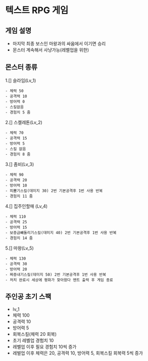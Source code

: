 # 텍스트 RPG 게임

## 게임 설명

- 마지막 최종 보스인 마왕과의 싸움에서 이기면 승리
- 몬스터 계속해서 사냥가능(레벨업을 위한)

## 몬스터 종류

1.[] 슬라임(Lv_1)

    - 체력 50
    - 공격력 10
    - 방어력 0
    - 스킬없음
    - 경험치 5 줌

2.[] 스켈레톤(Lv_2)

    - 체력 70
    - 공격력 15
    - 방어력 5
    - 스킬 없음
    - 경험치 8 줌

3.[] 좀비(Lv_3)

    - 체력 90
    - 공격력 20
    - 방어력 10
    - 피뿜기스킬(데미지 30) 2번 기본공격후 1번 사용 반복
    - 경험치 11 줌

4.[] 집주인할매 (Lv_4)

    - 체력 110
    - 공격력 25
    - 방어력 15
    - 보증금뺴돌리기스킬(데미지 40) 2번 기본공격후 1번 사용 반복
    - 경험치 14 줌

5.[] 마왕(Lv_5)

    - 체력 130
    - 공격력 30
    - 방어력 20
    - 짜증내기스킬(데미지 50) 2번 기본공격후 1번 사용 반복
    - 처치 완료시 세상에 평화가 찾아왔다 멘트 출력 후 게임 종료

## 주인공 초기 스팩

- lv_1
- 체력 100
- 공격력 10
- 방어력 5
- 회복스킬(체력 20 회복)
- 초기 레벨업 경험치 10
- 레벨업 이후 필요 경험치 10씩 증가
- 레벌업 이후 체력은 20, 공격력 10, 방어력 5, 회복스킬 회복력 5씩 증가
